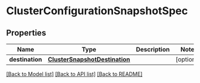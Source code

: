 # ClusterConfigurationSnapshotSpec

## Properties
Name | Type | Description | Notes
------------ | ------------- | ------------- | -------------
**destination** | [**ClusterSnapshotDestination**](ClusterSnapshotDestination.md) |  | [optional] 

[[Back to Model list]](../README.md#documentation-for-models) [[Back to API list]](../README.md#documentation-for-api-endpoints) [[Back to README]](../README.md)


